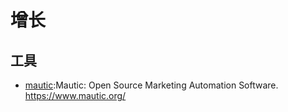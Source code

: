 # 增长

## 工具

* [mautic](https://github.com/mautic/mautic):Mautic: Open Source Marketing Automation Software. <https://www.mautic.org/>
